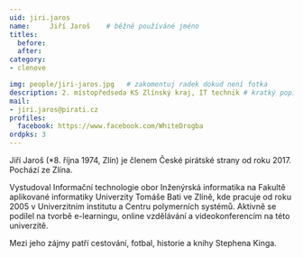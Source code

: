 ```yaml
---
uid: jiri.jaros
name:     Jiří Jaroš  	# běžně používáné jméno
titles:
  before: 
  after:
category:
- clenove

img: people/jiri-jaros.jpg   # zakomentuj radek dokud není fotka
description: 2. místopředseda KS Zlínský kraj, IT technik # kratký popis, max 160 znaků
mail:
- jiri.jaros@pirati.cz
profiles:
  facebook: https://www.facebook.com/WhiteDrogba
ordpks: 3
---
```


Jiří Jaroš (*8. října 1974, Zlín) je členem České pirátské strany od roku 2017. Pochází ze Zlína.

Vystudoval Informační technologie obor Inženýrská informatika na Fakultě aplikované informatiky Univerzity Tomáše Bati ve Zlíně, kde pracuje od roku 2005 v Univerzitním institutu a Centru polymerních systémů.
Aktivně se podílel na tvorbě e-learningu, online vzdělávání a videokonferencím na této univerzitě.

Mezi jeho zájmy patří cestování, fotbal, historie a knihy Stephena Kinga.
